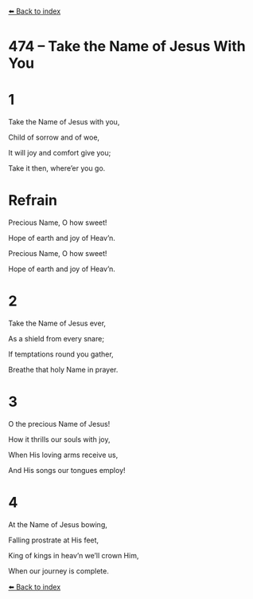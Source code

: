 [⬅️ Back to index](../README.md)

# 474 – Take the Name of Jesus With You





# 1

Take the Name of Jesus with you,

Child of sorrow and of woe,

It will joy and comfort give you;

Take it then, where’er you go.



# Refrain

Precious Name, O how sweet!

Hope of earth and joy of Heav’n.

Precious Name, O how sweet!

Hope of earth and joy of Heav’n.



# 2

Take the Name of Jesus ever,

As a shield from every snare;

If temptations round you gather,

Breathe that holy Name in prayer.



# 3

O the precious Name of Jesus!

How it thrills our souls with joy,

When His loving arms receive us,

And His songs our tongues employ!



# 4

At the Name of Jesus bowing,

Falling prostrate at His feet,

King of kings in heav’n we’ll crown Him,

When our journey is complete.

[⬅️ Back to index](../README.md)

